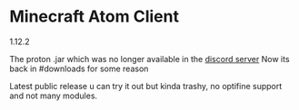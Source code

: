 # Minecraft Atom Client
1.12.2

The proton .jar which was no longer available in the [discord server](https://discord.com/invite/F3XcQmCx)
Now its back in #downloads for some reason

Latest public release 
u can try it out but
kinda trashy, no optifine support and not many modules.
